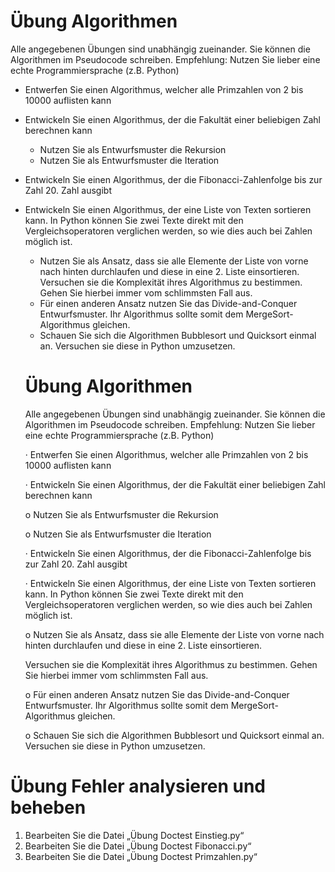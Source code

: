 # Übung Algorithmen

Alle angegebenen Übungen sind unabhängig zueinander. Sie
können die Algorithmen im Pseudocode schreiben. Empfehlung: Nutzen Sie lieber
eine echte Programmiersprache (z.B. Python)

* Entwerfen Sie einen Algorithmus, welcher alle Primzahlen von 2 bis 10000 auflisten kann
* Entwickeln Sie einen Algorithmus, der die Fakultät einer beliebigen Zahl berechnen kann

  * Nutzen Sie als Entwurfsmuster die Rekursion
  * Nutzen Sie als Entwurfsmuster die Iteration
* Entwickeln Sie einen Algorithmus, der die Fibonacci-Zahlenfolge bis zur Zahl 20. Zahl ausgibt
* Entwickeln Sie einen Algorithmus, der eine Liste von Texten sortieren kann. In Python können Sie zwei Texte direkt mit den Vergleichsoperatoren verglichen werden, so wie dies auch bei Zahlen möglich
  ist.

  * Nutzen Sie als Ansatz, dass sie alle Elemente der Liste von vorne nach hinten durchlaufen und diese in eine 2. Liste einsortieren. Versuchen sie die Komplexität ihres Algorithmus zu bestimmen. Gehen Sie hierbei immer vom schlimmsten Fall aus.
  * Für einen anderen Ansatz nutzen Sie das Divide-and-Conquer Entwurfsmuster. Ihr Algorithmus sollte somit dem MergeSort-Algorithmus gleichen.
  * Schauen Sie sich die Algorithmen Bubblesort und Quicksort einmal an. Versuchen sie diese in Python umzusetzen.

  # Übung Algorithmen

  Alle angegebenen Übungen sind unabhängig zueinander. Sie
  können die Algorithmen im Pseudocode schreiben. Empfehlung: Nutzen Sie lieber
  eine echte Programmiersprache (z.B. Python)

  ·
  Entwerfen Sie einen Algorithmus, welcher alle
  Primzahlen von 2 bis 10000 auflisten kann

  ·
  Entwickeln Sie einen Algorithmus, der die
  Fakultät einer beliebigen Zahl berechnen kann

  o
  Nutzen Sie als Entwurfsmuster die Rekursion

  o
  Nutzen Sie als Entwurfsmuster die Iteration

  ·
  Entwickeln Sie einen Algorithmus, der die
  Fibonacci-Zahlenfolge bis zur Zahl 20. Zahl ausgibt

  ·
  Entwickeln Sie einen Algorithmus, der eine Liste
  von Texten sortieren kann. In Python können Sie zwei Texte direkt mit den
  Vergleichsoperatoren verglichen werden, so wie dies auch bei Zahlen möglich
  ist.

  o
  Nutzen Sie als Ansatz, dass sie alle Elemente
  der Liste von vorne nach hinten durchlaufen und diese in eine 2. Liste
  einsortieren.

  Versuchen sie die Komplexität ihres Algorithmus zu bestimmen. Gehen Sie hierbei
  immer vom schlimmsten Fall aus.

  o
  Für einen anderen Ansatz nutzen Sie das
  Divide-and-Conquer Entwurfsmuster. Ihr Algorithmus sollte somit dem
  MergeSort-Algorithmus gleichen.

  o
  Schauen Sie sich die Algorithmen Bubblesort und
  Quicksort einmal an. Versuchen sie diese in Python umzusetzen.

# Übung Fehler analysieren und beheben

1. Bearbeiten Sie die Datei „Übung Doctest Einstieg.py“
2. Bearbeiten Sie die Datei „Übung Doctest Fibonacci.py“
3. Bearbeiten Sie die Datei „Übung Doctest Primzahlen.py“
